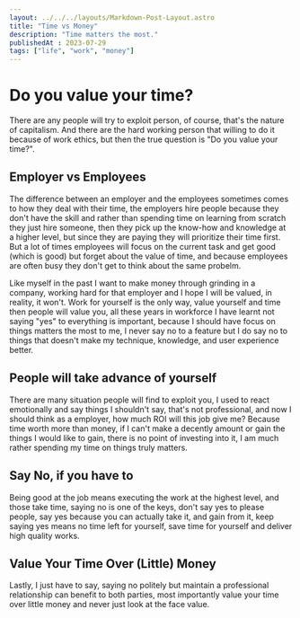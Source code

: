 ```yaml
---
layout: ../../../layouts/Markdown-Post-Layout.astro
title: "Time vs Money"
description: "Time matters the most."
publishedAt : 2023-07-29
tags: ["life", "work", "money"]
---
```


# Do you value your time?

There are any people will try to exploit person, of course, that's the nature of capitalism.
And there are the hard working person that willing to do it because of work ethics, but then the true question is "Do you value your time?".

## Employer vs Employees

The difference between an employer and the employees sometimes comes to how they deal with their time,
the employers hire people because they don't have the skill and rather than spending time on learning from scratch they just hire someone,
then they pick up the know-how and knowledge at a higher level, but since they are paying they will prioritize their time first.
But a lot of times employees will focus on the current task and get good (which is good) but forget about the value of time,
and because employees are often busy they don't get to think about the same probelm.

Like myself in the past I want to make money through grinding in a company, working hard for that employer and I hope I will be valued,
in reality, it won't. Work for yourself is the only way, value yourself and time then people will value you,
all these years in workforce I have learnt not saying "yes" to everything is important,
because I should have focus on things matters the most to me, I never say no to a feature
but I do say no to things that doesn't make my technique, knowledge, and user experience better.

## People will take advance of yourself

There are many situation people will find to exploit you,
I used to react emotionally and say things I shouldn't say,
that's not professional, and now I should think as a employer, how much ROI will this job give me?
Because time worth more than money, if I can't make a decently amount or gain the things I would like to gain,
there is no point of investing into it, I am much rather spending my time on things truly matters.

## Say No, if you have to

Being good at the job means executing the work at the highest level, and those take time,
saying no is one of the keys, don't say yes to please people, say yes because you can actually take it,
and gain from it, keep saying yes means no time left for yourself, save time for yourself and deliver high quality works.

## Value Your Time Over (Little) Money

Lastly, I just have to say, saying no politely but maintain a professional relationship can benefit to both parties,
most importantly value your time over little money and never just look at the face value.
